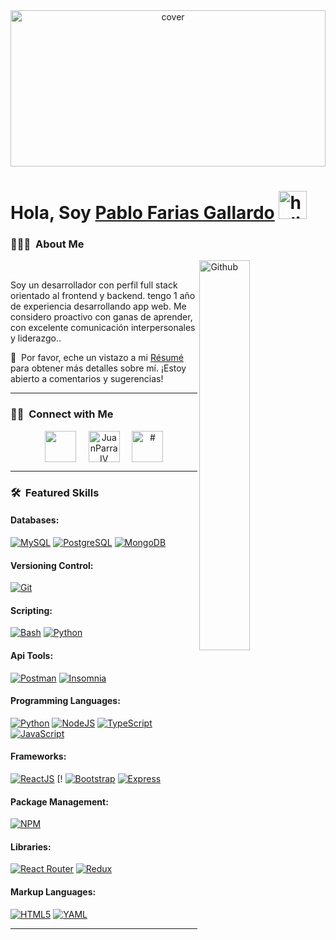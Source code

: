 <div align="center">
<img width="100%" height = "250px" src="https://diocesanos.es/blogs/equipotic/wp-content/uploads/sites/2/2020/06/banner_2_opt2.gif" alt="cover" />
</div>

# **Hola, Soy [Pablo Farias Gallardo](https://www.linkedin.com/in/pablo-farias-gallardo-3355a8b8/)** <img width="45" src="https://user-images.githubusercontent.com/76783198/182454378-115c3a2e-50cc-490e-85f0-fbdfab7f36ba.gif" alt="holis"> 

### 👨🏻‍💻 &nbsp;About Me
<div>
<img width="40%" align="right" alt="Github" src="https://i.pinimg.com/originals/cd/59/d6/cd59d626dc86397fe45080e6e9c7027d.gif" />
<br>
<p aligh="justify">
Soy un desarrollador con perfil full stack orientado al frontend y backend.
tengo 1 año de experiencia desarrollando app web. Me considero proactivo con ganas de aprender, con excelente comunicación interpersonales y liderazgo..
  
📄 &nbsp;Por favor, eche un vistazo a mi  [Résumé](#) para obtener más detalles sobre mí. ¡Estoy abierto a comentarios y sugerencias!
  
</p>
</div>
<hr>

<h3 align="left">🤝🏻 &nbsp;Connect with Me</h3> 
<p align="center">
<a href="#" target="blank"><img align="center" src="https://img.icons8.com/cute-clipart/64/000000/twitter.png" alt="" height="50" width="50" /></a> &nbsp;&nbsp;&nbsp;
<a href="https://www.linkedin.com/in/pablo-farias-gallardo-3355a8b8/" target="blank"><img align="center" src="https://img.icons8.com/cute-clipart/64/000000/linkedin.png" alt="JuanParraIV" height="50" width="50" /></a>&nbsp;&nbsp;&nbsp;&nbsp;
<a href="#" target="blank"><img align="center" src="https://img.icons8.com/cute-clipart/64/000000/instagram-new.png" alt="#" height="50" width="50" /></a>
</p>
<hr>


<h3 align="left">🛠 &nbsp;Featured Skills</h3>


#### Databases:
[![MySQL](https://img.shields.io/badge/MySQL-00000F?style=for-the-badge&logo=mysql&logoColor=white)](https://www.mysql.com/) [![PostgreSQL](https://img.shields.io/badge/PostgreSQL-31648C?style=for-the-badge&logo=postgresql&logoColor=white)](https://www.postgresql.org/) [![MongoDB](https://img.shields.io/badge/MongoDB-4EA94B?style=for-the-badge&logo=mongodb&logoColor=white)](https://www.mongodb.com/)

#### Versioning Control:
[![Git](https://img.shields.io/badge/Git-F05032?style=for-the-badge&logo=git&logoColor=white)](https://git-scm.com/)

#### Scripting:
[![Bash](https://img.shields.io/badge/Bash-00000F?style=for-the-badge&logo=bash&logoColor=white)](https://www.mysql.com/) [![Python](https://img.shields.io/badge/Python-366C9C?style=for-the-badge&logo=python&logoColor=white)](https://www.python.org/)

#### Api Tools:
[![Postman](https://img.shields.io/badge/Postman-FF6C37?style=for-the-badge&logo=postman&logoColor=white)](https://www.postman.com/) [![Insomnia](https://img.shields.io/badge/Insomnia-4000BF?style=for-the-badge&logo=insomnia&logoColor=white)](https://insomnia.rest/)
#### Programming Languages:
[![Python](https://img.shields.io/badge/Python-366C9C?style=for-the-badge&logo=python&logoColor=white)](https://www.python.org/) [![NodeJS](https://img.shields.io/badge/Node.js-339933?style=for-the-badge&logo=nodedotjs&logoColor=white)](https://nodejs.org/) [![TypeScript](https://img.shields.io/badge/typescript-%23007ACC.svg?style=for-the-badge&logo=typescript&logoColor=white)](https://www.typescriptlang.org/) [![JavaScript](https://img.shields.io/badge/JavaScript-323330?style=for-the-badge&logo=javascript&logoColor=F7DF1E)](https://www.w3schools.com/js/)

#### Frameworks:
[![ReactJS](https://img.shields.io/badge/React-20232A?style=for-the-badge&logo=react&logoColor=61DAFB)](https://reactjs.org/) [! [![Bootstrap](https://img.shields.io/badge/Bootstrap-563D7C?style=for-the-badge&logo=bootstrap&logoColor=white)](https://getbootstrap.com/)  [![Express](https://img.shields.io/badge/Express.js-000000?style=for-the-badge&logo=express&logoColor=white)](https://expressjs.com/) 

#### Package Management:
 [![NPM](https://img.shields.io/badge/npm-CB3837?style=for-the-badge&logo=npm&logoColor=white)](https://www.npmjs.com/)

#### Libraries:
[![React Router](https://img.shields.io/badge/React_Router-CA4245?style=for-the-badge&logo=react-router&logoColor=white)](https://reactrouter.com/) [![Redux](https://img.shields.io/badge/Redux-593D88?style=for-the-badge&logo=redux&logoColor=white)](https://redux.js.org/)

#### Markup Languages:
[![HTML5](https://img.shields.io/badge/HTML5-E34F26?style=for-the-badge&logo=html5&logoColor=white)](https://www.w3schools.com/html/) [![YAML](https://img.shields.io/badge/YAML-C5161D?style=for-the-badge&logo=yaml&logoColor=white)](https://yaml.org/)

<hr>


